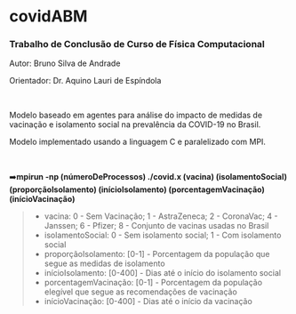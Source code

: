 # covidABM
### Trabalho de Conclusão de Curso de Física Computacional

Autor: Bruno Silva de Andrade

Orientador: Dr. Aquino Lauri de Espíndola

<br/>

Modelo baseado em agentes para análise do impacto de medidas de vacinação e isolamento social na prevalência da COVID-19 no Brasil.

Modelo implementado usando a linguagem C e paralelizado com MPI.

<br/>

➡️**mpirun -np (númeroDeProcessos) ./covid.x (vacina) (isolamentoSocial) (proporçãoIsolamento) (inícioIsolamento) (porcentagemVacinação) (inícioVacinação)**

> - vacina: 0 - Sem Vacinação; 1 - AstraZeneca; 2 - CoronaVac; 4 - Janssen; 6 - Pfizer; 8 - Conjunto de vacinas usadas no Brasil
> - isolamentoSocial: 0 - Sem isolamento social; 1 - Com isolamento social
> - proporçãoIsolamento: [0-1] - Porcentagem da população que segue as medidas de isolamento
> - inícioIsolamento: [0-400] - Dias até o início do isolamento social
> - porcentagemVacinação: [0-1] - Porcentagem da população elegível que segue as recomendações de vacinação
> - inícioVacinação: [0-400] - Dias até o início da vacinação


